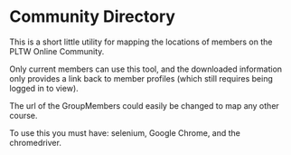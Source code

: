 # Community Directory

This is a short little utility for mapping the locations of members on the PLTW Online Community.

Only current members can use this tool, and the downloaded information only provides a link back to member profiles (which still requires being logged in to view).

The url of the GroupMembers could easily be changed to map any other course.

To use this you must have: selenium, Google Chrome, and the chromedriver.

